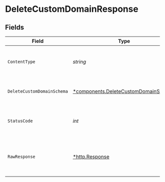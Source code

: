 # DeleteCustomDomainResponse


## Fields

| Field                                                                                       | Type                                                                                        | Required                                                                                    | Description                                                                                 |
| ------------------------------------------------------------------------------------------- | ------------------------------------------------------------------------------------------- | ------------------------------------------------------------------------------------------- | ------------------------------------------------------------------------------------------- |
| `ContentType`                                                                               | *string*                                                                                    | :heavy_check_mark:                                                                          | HTTP response content type for this operation                                               |
| `DeleteCustomDomainSchema`                                                                  | [*components.DeleteCustomDomainSchema](../../models/components/deletecustomdomainschema.md) | :heavy_minus_sign:                                                                          | Custom domain successfuly removed                                                           |
| `StatusCode`                                                                                | *int*                                                                                       | :heavy_check_mark:                                                                          | HTTP response status code for this operation                                                |
| `RawResponse`                                                                               | [*http.Response](https://pkg.go.dev/net/http#Response)                                      | :heavy_check_mark:                                                                          | Raw HTTP response; suitable for custom response parsing                                     |
